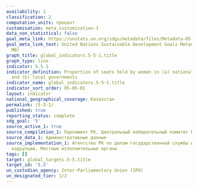 ```yaml
---
availability: 1
classification: 2
computation_units: процент
customisation: meta.customisation-1
data_non_statistical: false
goal_meta_link: https://unstats.un.org/sdgs/metadata/files/Metadata-05-05-01.pdf
goal_meta_link_text: United Nations Sustainable Development Goals Metadata (PDF 4.0
  MB)
graph_title: global_indicators.5-5-1.title
graph_type: line
indicator: 5.5.1
indicator_definition: Proportion of seats held by women in (a) national parliaments
  and (b) local governments
indicator_name: global_indicators.5-5-1.title
indicator_sort_order: 05-05-01
layout: indicator
national_geographical_coverage: Казахстан
permalink: /5-5-1/
published: true
reporting_status: complete
sdg_goal: '5'
source_active_1: true
source_compilation_1: Парламент РК, Центральный избирательный комитет РК
source_data_1: Административные данные
source_implementation_1: Агентство РК по делам государственной службы и противодействию
  коррупции, Местные исполнительные органы
tags: []
target: global_targets.5-5.title
target_id: '5.5'
un_custodian_agency: Inter-Parliamentary Union (IPU)
un_designated_tier: 1/2
---
```

